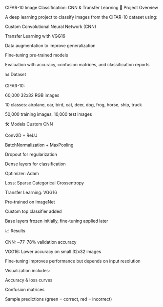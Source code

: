 CIFAR-10 Image Classification: CNN & Transfer Learning
🚀 Project Overview

A deep learning project to classify images from the CIFAR-10 dataset using:

Custom Convolutional Neural Network (CNN)

Transfer Learning with VGG16

Data augmentation to improve generalization

Fine-tuning pre-trained models

Evaluation with accuracy, confusion matrices, and classification reports

📊 Dataset

CIFAR-10:

60,000 32x32 RGB images

10 classes: airplane, car, bird, cat, deer, dog, frog, horse, ship, truck

50,000 training images, 10,000 test images

🛠 Models
Custom CNN

Conv2D + ReLU

BatchNormalization + MaxPooling

Dropout for regularization

Dense layers for classification

Optimizer: Adam

Loss: Sparse Categorical Crossentropy

Transfer Learning: VGG16

Pre-trained on ImageNet

Custom top classifier added

Base layers frozen initially, fine-tuning applied later

📈 Results

CNN: ~77–78% validation accuracy

VGG16: Lower accuracy on small 32x32 images

Fine-tuning improves performance but depends on input resolution

Visualization includes:

Accuracy & loss curves

Confusion matrices

Sample predictions (green = correct, red = incorrect)
